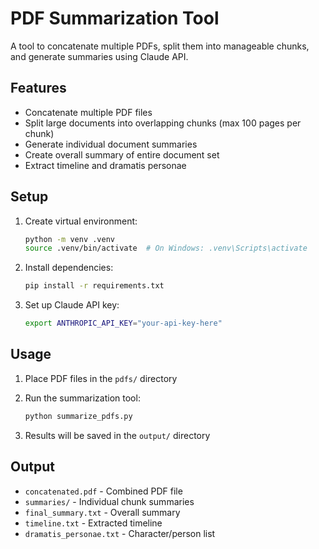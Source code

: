# PDF Summarization Tool

A tool to concatenate multiple PDFs, split them into manageable chunks, and generate summaries using Claude API.

## Features

- Concatenate multiple PDF files
- Split large documents into overlapping chunks (max 100 pages per chunk)
- Generate individual document summaries
- Create overall summary of entire document set
- Extract timeline and dramatis personae

## Setup

1. Create virtual environment:
   ```bash
   python -m venv .venv
   source .venv/bin/activate  # On Windows: .venv\Scripts\activate
   ```

2. Install dependencies:
   ```bash
   pip install -r requirements.txt
   ```

3. Set up Claude API key:
   ```bash
   export ANTHROPIC_API_KEY="your-api-key-here"
   ```

## Usage

1. Place PDF files in the `pdfs/` directory
2. Run the summarization tool:
   ```bash
   python summarize_pdfs.py
   ```

3. Results will be saved in the `output/` directory

## Output

- `concatenated.pdf` - Combined PDF file
- `summaries/` - Individual chunk summaries
- `final_summary.txt` - Overall summary
- `timeline.txt` - Extracted timeline
- `dramatis_personae.txt` - Character/person list 
